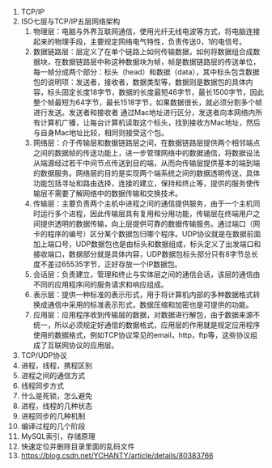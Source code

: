 1. TCP/IP
2. ISO七层与TCP/IP五层网络架构
   1. 物理层：电脑与外界互联网通信，使用光纤无线电波等方式，将电脑连接起来的物理手段，主要规定网络电气特性，负责传送0，1的电信号。
   2. 数据链路层：层定义了在单个链路上如何传输数据，如何将数据组合成数据块，在数据链路层中称这种数据块为帧，帧是数据链路层的传送单位，每一帧分成两个部分：标头（head）和数据（data），其中标头包含数据包的说明项：发送者，接收者，数据类型等，数据则是数据包的具体内容，标头固定长度18字节，数据的长度最短46字节，最长1500字节，因此整个帧最短为64字节，最长1518字节，如果数据很长，就必须分割多个帧进行发送。发送者和接收者 通过Mac地址进行区分，发送者向本网络内所有计算机广播，让每台计算机读取这个标头，找到接收方Mac地址，然后与自身Mac地址比较，相同则接受这个包。
   3. 网络层：介于传输层和数据链路层之间，在数据链路层提供两个相邻端点之间的数据帧的传送功能上，进一步管理网络中的数据通信，将数据设法从端源经过若干中间节点传送到目的端，从而向传输层提供基本的端到端的数据服务。网络层的目的是实现两个端系统之间的数据透明传送，具体功能包括寻址和路由选择，连接的建立，保持和终止等，提供的服务使传输层不需要了解网络中的数据传输和交换技术。
   4. 传输层：主要负责两个主机中进程之间的通信提供服务，由于一个主机同时运行多个进程，因此传输层具有复用和分用功能，传输层在终端用户之间提供透明的数据传输，向上层提供可靠的数据传输服务。通过端口（网卡的程序的编号）区分某个数据包归哪个程序。UDP协议就是在数据前面加上端口号，UDP数据包也是由标头和数据组成，标头定义了出发端口和接收端口，数据部分就是具体内容，UDP数据包标头部分只有8字节总长度不差过65535字节，正好存放一个IP数据包。
   5. 会话层：负责建立，管理和终止与实体层之间的通信会话，该层的通信由不同的应用程序间的服务请求和响应组成。
   6. 表示层：提供一种标准的表示形式，用于将计算机内部的多种数据格式转换成通信中采用的标准表示形式，数据压缩和加密也是可提供的功能。
   7. 应用层：应用程序收到传输层的数据，对数据进行解包，由于数据来源不统一，所以必须规定好通信的数据格式，应用层的作用就是规定应用程序使用的数据格式，例如TCP协议常见的email，http，ftp等，这些协议组成了互联网协议的应用层。
3. TCP/UDP协议
4. 进程，线程，携程区别
5. 进程之间的通信方式
6. 线程同步方式
7. 什么是死锁，怎么避免
8. 进程，线程的几种状态
9. 进程同步的几种机制
10. 编译过程的几个阶段
11. MySQL索引，存储原理
12. 快速定位并删除目录里面的乱码文件
13. https://blog.csdn.net/YCHANTY/article/details/80383766

